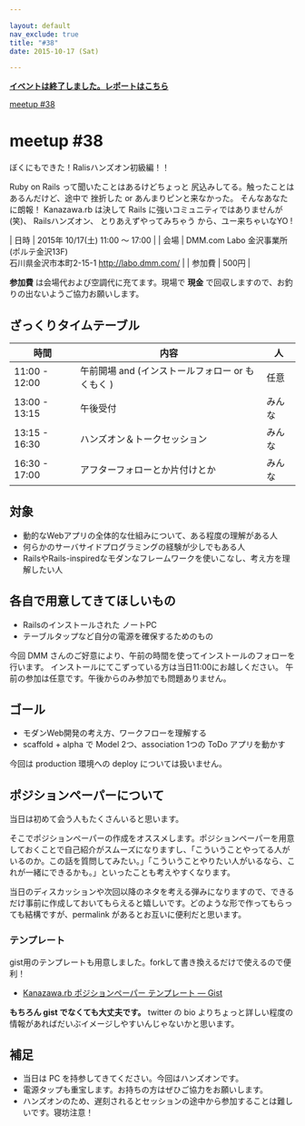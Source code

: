 ```yaml
---

layout: default
nav_exclude: true
title: "#38"
date: 2015-10-17 (Sat)

---
```


<p>
<a href="./report"><strong>イベントは終了しました。レポートはこちら</strong></a></p>

<div class="doorkeeper-widget">
<a class="doorkeeper-registration-widget" href="https://kzrb.doorkeeper.jp/events/32361">meetup
#38</a><script src="https://widgets.doorkeeper.jp/w/widget.js"></script>

</div>

meetup #38
===========

ぼくにもできた！Ralisハンズオン初級編！！

Ruby on Rails って聞いたことはあるけどちょっと
尻込みしてる。触ったことはあるんだけど、途中で
挫折した or あんまりピンと来なかった。
そんなあなたに朗報！ Kanazawa.rb は決して
Rails に強いコミュニティではありませんが(笑)、
Railsハンズオン、 とりあえずやってみちゃう
から、ユー来ちゃいなYO !


| 日時   | 2015年 10/17(土) 11:00 〜 17:00 |
| 会場   | DMM.com Labo 金沢事業所(ポルテ金沢13F)<br>石川県金沢市本町2-15-1 <a href="http://labo.dmm.com/">http://labo.dmm.com/</a> |
| 参加費 | 500円 |


**参加費** は会場代および空調代に充てます。現場で **現金** で回収しますので、お釣りの出ないようご協力お願いします。

ざっくりタイムテーブル
----------------------

 |時間           |内容                                              |人|
 |---------------|--------------------------------------------------|--------|
 |11:00 - 12:00  |午前開場 and (インストールフォロー or もくもく )  |任意|
 |13:00 - 13:15  |午後受付                                          |みんな|
 |13:15 - 16:30  |ハンズオン＆トークセッション                      |みんな|
 |16:30 - 17:00  |アフターフォローとか片付けとか                    |みんな|

対象
----

* 動的なWebアプリの全体的な仕組みについて、ある程度の理解がある人
* 何らかのサーバサイドプログラミングの経験が少しでもある人
* RailsやRails-inspiredなモダンなフレームワークを使いこなし、考え方を理解したい人

各自で用意してきてほしいもの
----------------------------

* Railsのインストールされた ノートPC
* テーブルタップなど自分の電源を確保するためのもの

今回 DMM
さんのご好意により、午前の時間を使ってインストールのフォローを行います。
インストールにてこずっている方は当日11:00にお越しください。
午前の参加は任意です。午後からのみ参加でも問題ありません。

ゴール
------

* モダンWeb開発の考え方、ワークフローを理解する
* scaffold + alpha で Model 2つ、association 1つの ToDo アプリを動かす

今回は production 環境への deploy については扱いません。

ポジションペーパーについて
--------------------------

当日は初めて会う人もたくさんいると思います。

そこでポジションペーパーの作成をオススメします。ポジションペーパーを用意しておくことで自己紹介がスムーズになりますし、「こういうことやってる人がいるのか。この話を質問してみたい。」「こういうことやりたい人がいるなら、これが一緒にできるかも。」といったことも考えやすくなります。

当日のディスカッションや次回以降のネタを考える弾みになりますので、できるだけ事前に作成しておいてもらえると嬉しいです。どのような形で作ってもらっても結構ですが、permalink
があるとお互いに便利だと思います。

### テンプレート

gist用のテンプレートも用意しました。forkして書き換えるだけで使えるので便利！

* [Kanazawa.rb ポジションペーパー テンプレート — Gist](https://gist.github.com/5a523ec3180002229a32)

**もちろん gist でなくても大丈夫です。** twitter の bio
よりちょっと詳しい程度の情報があればだいぶイメージしやすいんじゃないかと思います。

補足
----

* 当日は PC を持参してきてください。今回はハンズオンです。
* 電源タップも重宝します。お持ちの方はぜひご協力をお願いします。
* ハンズオンのため、遅刻されるとセッションの途中から参加することは難しいです。寝坊注意！
